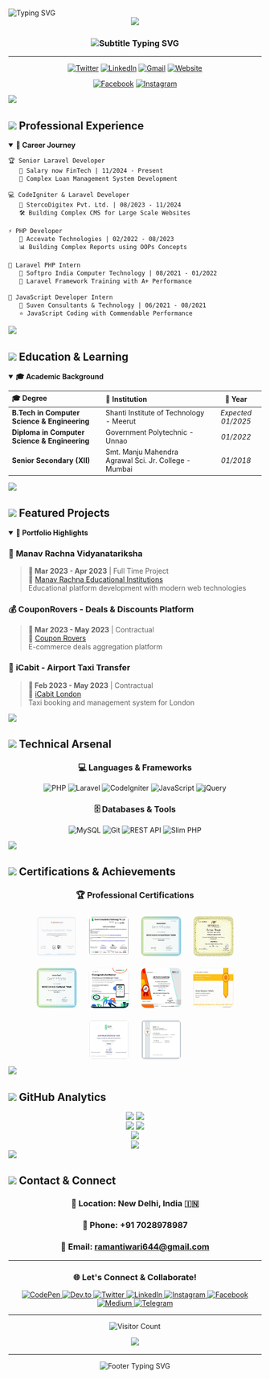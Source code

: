 # <div align="center">
  <img src="https://readme-typing-svg.herokuapp.com?font=Fira+Code&size=35&duration=3000&pause=1000&color=00D9FF&center=true&vCenter=true&width=600&height=70&lines=Hi+%F0%9F%91%8B%2C+I'm+Raman+Tiwari;Senior+Laravel+Developer;Full+Stack+PHP+Expert;Problem+Solver+%26+Code+Architect" alt="Typing SVG" />
</div>

<div align="center">
  <img src="https://capsule-render.vercel.app/api?type=waving&color=gradient&customColorList=6,11,20&height=180&section=header&text=Welcome%20to%20my%20Profile!&fontSize=42&fontColor=fff&animation=twinkling&fontAlignY=32"/>
</div>

<div align="center">
  <h3>
    <img src="https://readme-typing-svg.herokuapp.com?font=Righteous&size=25&duration=3000&pause=1000&color=F75C7E&center=true&vCenter=true&width=600&lines=Motivated+Software+Engineer;Building+Complex+Systems;Creating+Digital+Solutions;Pursuing+Excellence+in+Code" alt="Subtitle Typing SVG" />
  </h3>
</div>

---

<div align="center">
  
  [![Twitter](https://img.shields.io/badge/-@_Techeduworld-1DA1F2?style=for-the-badge&logo=twitter&logoColor=white&labelColor=1DA1F2)](https://twitter.com/_Techeduworld)
  [![LinkedIn](https://img.shields.io/badge/-Raman%20Tiwari-0077B5?style=for-the-badge&logo=linkedin&logoColor=white&labelColor=0077B5)](https://www.linkedin.com/in/raman-tiwari/)
  [![Gmail](https://img.shields.io/badge/-ramantiwari644@gmail.com-D14836?style=for-the-badge&logo=gmail&logoColor=white&labelColor=D14836)](mailto:ramantiwari644@gmail.com)
  [![Website](https://img.shields.io/badge/-techeduworld.com-FF6B6B?style=for-the-badge&logo=google-chrome&logoColor=white&labelColor=FF6B6B)](https://techeduworld.com/)
  
  [![Facebook](https://img.shields.io/badge/-Raman%20Tiwari-1877F2?style=for-the-badge&logo=facebook&logoColor=white&labelColor=1877F2)](https://www.facebook.com/raman.tiwari.96742)
  [![Instagram](https://img.shields.io/badge/-@revatiraman.tiwari-E4405F?style=for-the-badge&logo=instagram&logoColor=white&labelColor=E4405F)](https://www.instagram.com/revatiraman.tiwari/)

</div>

<img src="https://user-images.githubusercontent.com/73097560/115834477-dbab4500-a447-11eb-908a-139a6edaec5c.gif">

## <img src="https://media2.giphy.com/media/QssGEmpkyEOhBCb7e1/giphy.gif?cid=ecf05e47a0n3gi1bfqntqmob8g9aid1oyj2wr3ds3mg700bl&rid=giphy.gif" width="32"> **Professional Experience**

<details open>
<summary><b>🚀 Career Journey</b></summary>

```
🏆 Senior Laravel Developer
   📍 Salary now FinTech | 11/2024 - Present
   🔧 Complex Loan Management System Development
   
💻 CodeIgniter & Laravel Developer  
   📍 StercoDigitex Pvt. Ltd. | 08/2023 - 11/2024
   🛠️ Building Complex CMS for Large Scale Websites
   
⚡ PHP Developer
   📍 Accevate Technologies | 02/2022 - 08/2023  
   📊 Building Complex Reports using OOPs Concepts
   
🌱 Laravel PHP Intern
   📍 Softpro India Computer Technology | 08/2021 - 01/2022
   🎯 Laravel Framework Training with A+ Performance
   
🔰 JavaScript Developer Intern
   📍 Suven Consultants & Technology | 06/2021 - 08/2021
   ⭐ JavaScript Coding with Commendable Performance
```

</details>

<img src="https://user-images.githubusercontent.com/73097560/115834477-dbab4500-a447-11eb-908a-139a6edaec5c.gif">

## <img src="https://media.giphy.com/media/WUlplcMpOCEmTGBtBW/giphy.gif" width="32"> **Education & Learning**

<details open>
<summary><b>🎓 Academic Background</b></summary>

| 🎓 **Degree** | 🏫 **Institution** | 📅 **Year** |
|:---|:---|:---:|
| **B.Tech in Computer Science & Engineering** | Shanti Institute of Technology - Meerut | *Expected 01/2025* |
| **Diploma in Computer Science & Engineering** | Government Polytechnic - Unnao | *01/2022* |
| **Senior Secondary (XII)** | Smt. Manju Mahendra Agrawal Sci. Jr. College - Mumbai | *01/2018* |

</details>

<img src="https://user-images.githubusercontent.com/73097560/115834477-dbab4500-a447-11eb-908a-139a6edaec5c.gif">

## <img src="https://media.giphy.com/media/iY8CRBdQXODJSCERIr/giphy.gif" width="32"> **Featured Projects**

<details open>
<summary><b>🌟 Portfolio Highlights</b></summary>

### 🎯 **Manav Rachna Vidyanatariksha**
> **📅 Mar 2023 - Apr 2023** | Full Time Project  
> 🔗 [Manav Rachna Educational Institutions](https://manavrachna.edu.in/)  
> Educational platform development with modern web technologies

### 💰 **CouponRovers - Deals & Discounts Platform**  
> **📅 Mar 2023 - May 2023** | Contractual  
> 🔗 [Coupon Rovers](https://www.couponrovers.com/)  
> E-commerce deals aggregation platform

### 🚖 **iCabit - Airport Taxi Transfer**
> **📅 Feb 2023 - May 2023** | Contractual  
> 🔗 [iCabit London](https://www.icabit.com/)  
> Taxi booking and management system for London

</details>

<img src="https://user-images.githubusercontent.com/73097560/115834477-dbab4500-a447-11eb-908a-139a6edaec5c.gif">

## <img src="https://media.giphy.com/media/j2pOGeGYKe2xCCKwfi/giphy.gif" width="32"> **Technical Arsenal**

<div align="center">

### **💻 Languages & Frameworks**
![PHP](https://img.shields.io/badge/PHP-777BB4?style=for-the-badge&logo=php&logoColor=white)
![Laravel](https://img.shields.io/badge/Laravel-FF2D20?style=for-the-badge&logo=laravel&logoColor=white)
![CodeIgniter](https://img.shields.io/badge/CodeIgniter-EF4223?style=for-the-badge&logo=codeigniter&logoColor=white)
![JavaScript](https://img.shields.io/badge/JavaScript-F7DF1E?style=for-the-badge&logo=javascript&logoColor=black)
![jQuery](https://img.shields.io/badge/jQuery-0769AD?style=for-the-badge&logo=jquery&logoColor=white)

### **🗄️ Databases & Tools**
![MySQL](https://img.shields.io/badge/MySQL-4479A1?style=for-the-badge&logo=mysql&logoColor=white)
![Git](https://img.shields.io/badge/Git-F05032?style=for-the-badge&logo=git&logoColor=white)
![REST API](https://img.shields.io/badge/REST_API-02569B?style=for-the-badge&logo=rest&logoColor=white)
![Slim PHP](https://img.shields.io/badge/Slim_PHP-74a045?style=for-the-badge&logo=php&logoColor=white)

</div>

<img src="https://user-images.githubusercontent.com/73097560/115834477-dbab4500-a447-11eb-908a-139a6edaec5c.gif">

## <img src="https://media.giphy.com/media/QaMcXSekUWx7aogAUr/giphy.gif" width="32"> **Certifications & Achievements**

<div align="center">
  
### 🏆 **Professional Certifications**

<img src="https://github.com/rramantiwari/rramantiwari/blob/main/7.jpg" height="80px" width="80px" style="border-radius: 10px; margin: 10px;">
<img src="https://github.com/rramantiwari/rramantiwari/blob/main/17.jpg" height="80px" width="80px" style="border-radius: 10px; margin: 10px;">
<img src="https://github.com/rramantiwari/rramantiwari/blob/main/18.png" height="80px" width="80px" style="border-radius: 10px; margin: 10px;">
<img src="https://github.com/rramantiwari/rramantiwari/blob/main/php.jpg" height="80px" width="80px" style="border-radius: 10px; margin: 10px;">
<img src="https://github.com/rramantiwari/rramantiwari/blob/main/aab.png" height="80px" width="80px" style="border-radius: 10px; margin: 10px;">

<img src="https://github.com/rramantiwari/rramantiwari/blob/main/Android.png" height="80px" width="80px" style="border-radius: 10px; margin: 10px;">
<img src="https://github.com/rramantiwari/rramantiwari/blob/main/8.jpg" height="80px" width="80px" style="border-radius: 10px; margin: 10px;">
<img src="https://github.com/rramantiwari/rramantiwari/blob/main/9.jpg" height="80px" width="80px" style="border-radius: 10px; margin: 10px;">
<img src="https://github.com/rramantiwari/rramantiwari/blob/main/10.png" height="80px" width="80px" style="border-radius: 10px; margin: 10px;">
<img src="https://github.com/rramantiwari/rramantiwari/blob/main/11.jpg" height="80px" width="80px" style="border-radius: 10px; margin: 10px;">

</div>

<img src="https://user-images.githubusercontent.com/73097560/115834477-dbab4500-a447-11eb-908a-139a6edaec5c.gif">

## <img src="https://media.giphy.com/media/iY8CRBdQXODJSCERIr/giphy.gif" width="32"> **GitHub Analytics**

<div align="center">
  
  <img height="180em" src="https://github-readme-stats.vercel.app/api?username=rramantiwari&show_icons=true&theme=tokyonight&include_all_commits=true&count_private=true&hide_border=true&bg_color=0D1117"/>
  <img height="180em" src="https://github-readme-stats.vercel.app/api/top-langs/?username=rramantiwari&layout=compact&langs_count=8&theme=tokyonight&hide_border=true&bg_color=0D1117"/>

</div>

<div align="center">
  
  <img height="180em" src="https://github-readme-streak-stats.herokuapp.com/?user=rramantiwari&theme=tokyonight&hide_border=true&background=0D1117"/>
  <img height="180em" src="https://github-contributor-stats.vercel.app/api?username=rramantiwari&limit=5&theme=tokyonight&combine_all_yearly_contributions=true&hide_border=true&bg_color=0D1117"/>

</div>

<div align="center">
  <img src="https://github-profile-trophy.vercel.app/?username=rramantiwari&theme=tokyonight&no-frame=true&no-bg=false&margin-w=4&row=1"/>
</div>

<div align="center">
  <img src="https://quotes-github-readme.vercel.app/api?type=horizontal&theme=tokyonight&border=true"/>
</div>

<img src="https://user-images.githubusercontent.com/73097560/115834477-dbab4500-a447-11eb-908a-139a6edaec5c.gif">

## <img src="https://media.giphy.com/media/LnQjpWaON8nhr21vNW/giphy.gif" width="32"> **Contact & Connect**

<div align="center">

### 📍 **Location:** New Delhi, India 🇮🇳
### 📱 **Phone:** +91 7028978987
### 📧 **Email:** [ramantiwari644@gmail.com](mailto:ramantiwari644@gmail.com)

---

### **🌐 Let's Connect & Collaborate!**

<a href="https://codepen.io/#" target="_blank">
  <img src="https://img.shields.io/badge/CodePen-000000?style=for-the-badge&logo=codepen&logoColor=white" alt="CodePen"/>
</a>
<a href="https://dev.to/rramantiwari" target="_blank">
  <img src="https://img.shields.io/badge/dev.to-0A0A0A?style=for-the-badge&logo=devdotto&logoColor=white" alt="Dev.to"/>
</a>
<a href="https://twitter.com/08Chora" target="_blank">
  <img src="https://img.shields.io/badge/Twitter-1DA1F2?style=for-the-badge&logo=twitter&logoColor=white" alt="Twitter"/>
</a>
<a href="https://www.linkedin.com/in/revatiraman-tiwari-891313202/" target="_blank">
  <img src="https://img.shields.io/badge/LinkedIn-0077B5?style=for-the-badge&logo=linkedin&logoColor=white" alt="LinkedIn"/>
</a>

<a href="https://www.instagram.com/brahman_.official/" target="_blank">
  <img src="https://img.shields.io/badge/Instagram-E4405F?style=for-the-badge&logo=instagram&logoColor=white" alt="Instagram"/>
</a>
<a href="https://www.facebook.com/raman.tiwari.96742/" target="_blank">
  <img src="https://img.shields.io/badge/Facebook-1877F2?style=for-the-badge&logo=facebook&logoColor=white" alt="Facebook"/>
</a>
<a href="https://medium.com/@ramantiwari644" target="_blank">
  <img src="https://img.shields.io/badge/Medium-12100E?style=for-the-badge&logo=medium&logoColor=white" alt="Medium"/>
</a>
<a href="https://t.me/RRamantiwari" target="_blank">
  <img src="https://img.shields.io/badge/Telegram-2CA5E0?style=for-the-badge&logo=telegram&logoColor=white" alt="Telegram"/>
</a>

</div>

---

<div align="center">
  
  ![Visitor Count](https://profile-counter.glitch.me/rramantiwari/count.svg)
  
  <img src="https://capsule-render.vercel.app/api?type=waving&color=gradient&customColorList=6,11,20&height=120&section=footer&text=Thanks%20for%20Visiting!&fontSize=32&fontColor=fff&animation=twinkling"/>
  
</div>

---

<div align="center">
  <img src="https://readme-typing-svg.herokuapp.com?font=Fira+Code&size=22&duration=3000&pause=1000&color=00D9FF&center=true&vCenter=true&width=600&lines=Happy+Coding!+%F0%9F%9A%80;Let's+Build+Something+Amazing!+%E2%9C%A8;Open+to+Collaborate!+%F0%9F%A4%9D" alt="Footer Typing SVG" />
</div>
